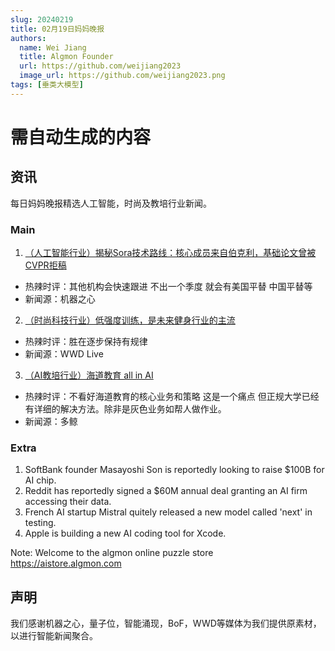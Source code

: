 ```yaml
---
slug: 20240219
title: 02月19日妈妈晚报
authors:
  name: Wei Jiang
  title: Algmon Founder
  url: https://github.com/weijiang2023
  image_url: https://github.com/weijiang2023.png
tags: [垂类大模型]
---
```


# 需自动生成的内容
## 资讯
每日妈妈晚报精选人工智能，时尚及教培行业新闻。

### Main

1. [（人工智能行业）揭秘Sora技术路线：核心成员来自伯克利，基础论文曾被CVPR拒稿](https://mp.weixin.qq.com/s/_HyZTyrN95Ys6ZFJzY-mkg)
* 热辣时评：其他机构会快速跟进 不出一个季度 就会有美国平替 中国平替等
* 新闻源：机器之心

2. [（时尚科技行业）低强度训练，是未来健身行业的主流](https://mp.weixin.qq.com/s/mt-rQC_73RBIWUQzCcGhgg)
* 热辣时评：胜在逐步保持有规律
* 新闻源：WWD Live

3. [（AI教培行业）海道教育 all in AI](https://mp.weixin.qq.com/s/wXa7fLyzJPFOUgHuVA_FBA)
* 热辣时评：不看好海道教育的核心业务和策略 这是一个痛点 但正规大学已经有详细的解决方法。除非是灰色业务如帮人做作业。
* 新闻源：多鲸

### Extra
1. SoftBank founder Masayoshi Son is reportedly looking to raise $100B for AI chip.
2. Reddit has reportedly signed a $60M annual deal granting an AI firm accessing their data.
3. French AI startup Mistral quitely released a new model called 'next' in testing.
4. Apple is building a new AI coding tool for Xcode.

Note: Welcome to the algmon online puzzle store https://aistore.algmon.com

## 声明

我们感谢机器之心，量子位，智能涌现，BoF，WWD等媒体为我们提供原素材，以进行智能新闻聚合。